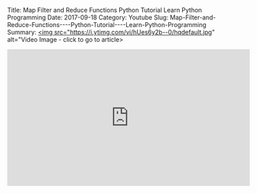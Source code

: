 Title: Map Filter and Reduce Functions    Python Tutorial    Learn Python Programming
Date: 2017-09-18
Category: Youtube
Slug: Map-Filter-and-Reduce-Functions----Python-Tutorial----Learn-Python-Programming
Summary: <a href="/Map-Filter-and-Reduce-Functions----Python-Tutorial----Learn-Python-Programming.html"><img src="https://i.ytimg.com/vi/hUes6y2b--0/hqdefault.jpg" alt="Video Image - click to go to article></a>

<iframe width="560" height="315" src="https://www.youtube.com/embed/hUes6y2b--0" title="YouTube video player" frameborder="0" allow="accelerometer; autoplay; clipboard-write; encrypted-media; gyroscope; picture-in-picture" allowfullscreen></iframe>

